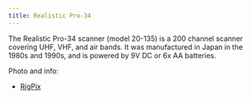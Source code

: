 ```yaml
---
title: Realistic Pro-34
---
```

The Realistic Pro-34 scanner (model 20-135) is a 200 channel
scanner covering UHF, VHF, and air bands. It was manufactured
in Japan in the 1980s and 1990s, and is powered by 9V DC or 6x AA
batteries.

Photo and info:

* [RigPix](http://www.rigpix.com/rs-realistic/realistic_pro34.htm)
